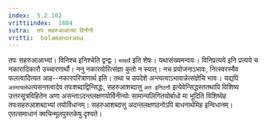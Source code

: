 ```yaml
---
index:  5.2.102
vrittiindex:  1884
sutra:  तपः सहरुआआभ्यां विनीनी
vritti:  balamanorama 
---
```


तपः सहरुआआभ्यां। विनिश्च इनिश्चेति द्वन्द्वः। `मत्वर्थे` इति शेषः। यथासंख्यमन्वयः। विनिप्रत्यये इनि प्रत्यये च नकारादिकारौ उच्चारणार्थौ। ननु नकारयोरित्संज्ञा कुतो न स्यात्। नच प्रयोजनाऽभावः, नित्स्वरस्यैव फलत्वादित्यत आह--नकारपरित्राणार्थ इति। तथा च उपदेशे अन्त्यत्वाऽभावान्नेत्संज्ञेचि भावः। यद्यपि `अस्मायामेधे`त्यसन्तत्वादेव तपःशब्दाद्विन्सिद्धः, सहरुआशब्दात्तु `अत इनिठनौ` इत्येवेन्सिद्धस्ततथापि विशिष्य उत्तरसूत्रविहितेन अणा असन्ताऽदन्तलक्षणयोर्विनीन्योः सामान्यलिगितयोर्बाधो मा भूदिति विशिष्येह तपःसहरुआशब्दाभ्यां तयोर्विधानम्। सहरुआशब्दात्तु अदन्तलक्षणठनोऽपि बाधनार्थमिह इन्विधानम्। एतत्समाधानं क्वचिन्मूलपुस्तकेषु दृश्यते।

